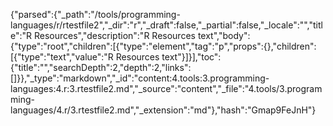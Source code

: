 {"parsed":{"_path":"/tools/programming-languages/r/rtestfile2","_dir":"r","_draft":false,"_partial":false,"_locale":"","title":"R Resources","description":"R Resources text","body":{"type":"root","children":[{"type":"element","tag":"p","props":{},"children":[{"type":"text","value":"R Resources text"}]}],"toc":{"title":"","searchDepth":2,"depth":2,"links":[]}},"_type":"markdown","_id":"content:4.tools:3.programming-languages:4.r:3.rtestfile2.md","_source":"content","_file":"4.tools/3.programming-languages/4.r/3.rtestfile2.md","_extension":"md"},"hash":"Gmap9FeJnH"}